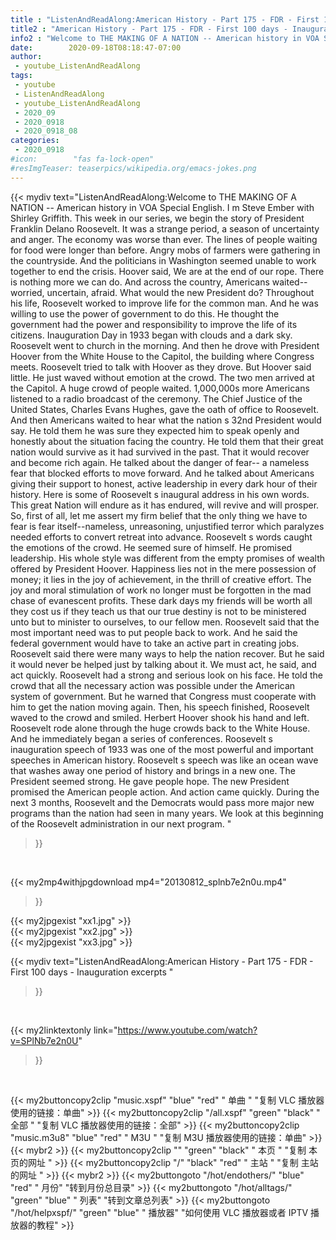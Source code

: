 ```yaml
---
title : "ListenAndReadAlong:American History - Part 175 - FDR - First 100 days - Inauguration excerpts "
title2 : "American History - Part 175 - FDR - First 100 days - Inauguration excerpts "
info2 : "Welcome to THE MAKING OF A NATION -- American history in VOA Special English. I m Steve Ember with Shirley Griffith. This week in our series, we begin the story of President Franklin Delano Roosevelt. It was a strange period, a season of uncertainty and anger. The economy was worse than ever. The lines of people waiting for food were longer than before. Angry mobs of farmers were gathering in the countryside. And the politicians in Washington seemed unable to work together to end the crisis. Hoover said, We are at the end of our rope. There is nothing more we can do. And across the country, Americans waited-- worried, uncertain, afraid. What would the new President do? Throughout his life, Roosevelt worked to improve life for the common man. And he was willing to use the power of government to do this. He thought the government had the power and responsibility to improve the life of its citizens.  Inauguration Day in 1933 began with clouds and a dark sky. Roosevelt went to church in the morning. And then he drove with President Hoover from the White House to the Capitol, the building where Congress meets. Roosevelt tried to talk with Hoover as they drove. But Hoover said little. He just waved without emotion at the crowd. The two men arrived at the Capitol. A huge crowd of people waited. 1,000,000s more Americans listened to a radio broadcast of the ceremony. The Chief Justice of the United States, Charles Evans Hughes, gave the oath of office to Roosevelt. And then Americans waited to hear what the nation s 32nd President would say. He told them he was sure they expected him to speak openly and honestly about the situation facing the country. He told them that their great nation would survive as it had survived in the past. That it would recover and become rich again. He talked about the danger of fear-- a nameless fear that blocked efforts to move forward. And he talked about Americans giving their support to honest, active leadership in every dark hour of their history. Here is some of Roosevelt s inaugural address in his own words.   This great Nation will endure as it has endured, will revive and will prosper. So, first of all, let me assert my firm belief that the only thing we have to fear is fear itself--nameless, unreasoning, unjustified terror which paralyzes needed efforts to convert retreat into advance.   Roosevelt s words caught the emotions of the crowd. He seemed sure of himself. He promised leadership. His whole style was different from the empty promises of wealth offered by President Hoover.   Happiness lies not in the mere possession of money; it lies in the joy of achievement, in the thrill of creative effort. The joy and moral stimulation of work no longer must be forgotten in the mad chase of evanescent profits. These dark days my friends will be worth all they cost us if they teach us that our true destiny is not to be ministered unto but to minister to ourselves, to our fellow men.   Roosevelt said that the most important need was to put people back to work. And he said the federal government would have to take an active part in creating jobs. Roosevelt said there were many ways to help the nation recover. But he said it would never be helped just by talking about it.  We must act,  he said,  and act quickly.   Roosevelt had a strong and serious look on his face. He told the crowd that all the necessary action was possible under the American system of government. But he warned that Congress must cooperate with him to get the nation moving again. Then, his speech finished, Roosevelt waved to the crowd and smiled. Herbert Hoover shook his hand and left. Roosevelt rode alone through the huge crowds back to the White House. And he immediately began a series of conferences.  Roosevelt s inauguration speech of 1933 was one of the most powerful and important speeches in American history. Roosevelt s speech was like an ocean wave that washes away one period of history and brings in a new one. The President seemed strong. He gave people hope. The new President promised the American people action. And action came quickly. During the next 3 months, Roosevelt and the Democrats would pass more major new programs than the nation had seen in many years. We look at this beginning of the Roosevelt administration in our next program. "
date:        2020-09-18T08:18:47-07:00
author:
 - youtube_ListenAndReadAlong
tags:
 - youtube
 - ListenAndReadAlong
 - youtube_ListenAndReadAlong
 - 2020_09
 - 2020_0918
 - 2020_0918_08
categories:
 - 2020_0918
#icon:        "fas fa-lock-open"
#resImgTeaser: teaserpics/wikipedia.org/emacs-jokes.png
---
```


{{< mydiv text="ListenAndReadAlong:Welcome to THE MAKING OF A NATION -- American history in VOA Special English. I m Steve Ember with Shirley Griffith. This week in our series, we begin the story of President Franklin Delano Roosevelt. It was a strange period, a season of uncertainty and anger. The economy was worse than ever. The lines of people waiting for food were longer than before. Angry mobs of farmers were gathering in the countryside. And the politicians in Washington seemed unable to work together to end the crisis. Hoover said, We are at the end of our rope. There is nothing more we can do. And across the country, Americans waited-- worried, uncertain, afraid. What would the new President do? Throughout his life, Roosevelt worked to improve life for the common man. And he was willing to use the power of government to do this. He thought the government had the power and responsibility to improve the life of its citizens.  Inauguration Day in 1933 began with clouds and a dark sky. Roosevelt went to church in the morning. And then he drove with President Hoover from the White House to the Capitol, the building where Congress meets. Roosevelt tried to talk with Hoover as they drove. But Hoover said little. He just waved without emotion at the crowd. The two men arrived at the Capitol. A huge crowd of people waited. 1,000,000s more Americans listened to a radio broadcast of the ceremony. The Chief Justice of the United States, Charles Evans Hughes, gave the oath of office to Roosevelt. And then Americans waited to hear what the nation s 32nd President would say. He told them he was sure they expected him to speak openly and honestly about the situation facing the country. He told them that their great nation would survive as it had survived in the past. That it would recover and become rich again. He talked about the danger of fear-- a nameless fear that blocked efforts to move forward. And he talked about Americans giving their support to honest, active leadership in every dark hour of their history. Here is some of Roosevelt s inaugural address in his own words.   This great Nation will endure as it has endured, will revive and will prosper. So, first of all, let me assert my firm belief that the only thing we have to fear is fear itself--nameless, unreasoning, unjustified terror which paralyzes needed efforts to convert retreat into advance.   Roosevelt s words caught the emotions of the crowd. He seemed sure of himself. He promised leadership. His whole style was different from the empty promises of wealth offered by President Hoover.   Happiness lies not in the mere possession of money; it lies in the joy of achievement, in the thrill of creative effort. The joy and moral stimulation of work no longer must be forgotten in the mad chase of evanescent profits. These dark days my friends will be worth all they cost us if they teach us that our true destiny is not to be ministered unto but to minister to ourselves, to our fellow men.   Roosevelt said that the most important need was to put people back to work. And he said the federal government would have to take an active part in creating jobs. Roosevelt said there were many ways to help the nation recover. But he said it would never be helped just by talking about it.  We must act,  he said,  and act quickly.   Roosevelt had a strong and serious look on his face. He told the crowd that all the necessary action was possible under the American system of government. But he warned that Congress must cooperate with him to get the nation moving again. Then, his speech finished, Roosevelt waved to the crowd and smiled. Herbert Hoover shook his hand and left. Roosevelt rode alone through the huge crowds back to the White House. And he immediately began a series of conferences.  Roosevelt s inauguration speech of 1933 was one of the most powerful and important speeches in American history. Roosevelt s speech was like an ocean wave that washes away one period of history and brings in a new one. The President seemed strong. He gave people hope. The new President promised the American people action. And action came quickly. During the next 3 months, Roosevelt and the Democrats would pass more major new programs than the nation had seen in many years. We look at this beginning of the Roosevelt administration in our next program. "
>}}
<br>


{{< my2mp4withjpgdownload mp4="20130812_splnb7e2n0u.mp4"
>}}

{{< my2jpgexist "xx1.jpg" >}}<br>
{{< my2jpgexist "xx2.jpg" >}}<br>
{{< my2jpgexist "xx3.jpg" >}}<br>



{{< mydiv text="ListenAndReadAlong:American History - Part 175 - FDR - First 100 days - Inauguration excerpts "
>}}
<br>

{{< my2linktextonly link="https://www.youtube.com/watch?v=SPlNb7e2n0U"
>}}


<br>

{{< my2buttoncopy2clip "music.xspf"        "blue"   "red"    " 单曲 "  "复制 VLC 播放器使用的链接：单曲" >}} {{< my2buttoncopy2clip "/all.xspf"         "green"  "black"  " 全部 "  "复制 VLC 播放器使用的链接：全部" >}} {{< my2buttoncopy2clip "music.m3u8"        "blue"   "red"    " M3U  "    "复制 M3U 播放器使用的链接：单曲" >}} {{< mybr2 >}} {{< my2buttoncopy2clip ""                  "green"  "black"  " 本页 "    "复制 本页的网址 " >}} {{< my2buttoncopy2clip "/"                 "black"  "red"    " 主站 "    "复制 主站的网址 " >}} {{< mybr2 >}} {{< my2buttongoto      "/hot/endothers/"   "blue"   "red"    " 月份"   "转到月份总目录" >}} {{< my2buttongoto      "/hot/alltags/"     "green"  "blue"   " 列表"   "转到文章总列表" >}} {{< my2buttongoto      "/hot/helpxspf/"    "green"  "blue"   " 播放器" "如何使用 VLC 播放器或者 IPTV 播放器的教程" >}} 
